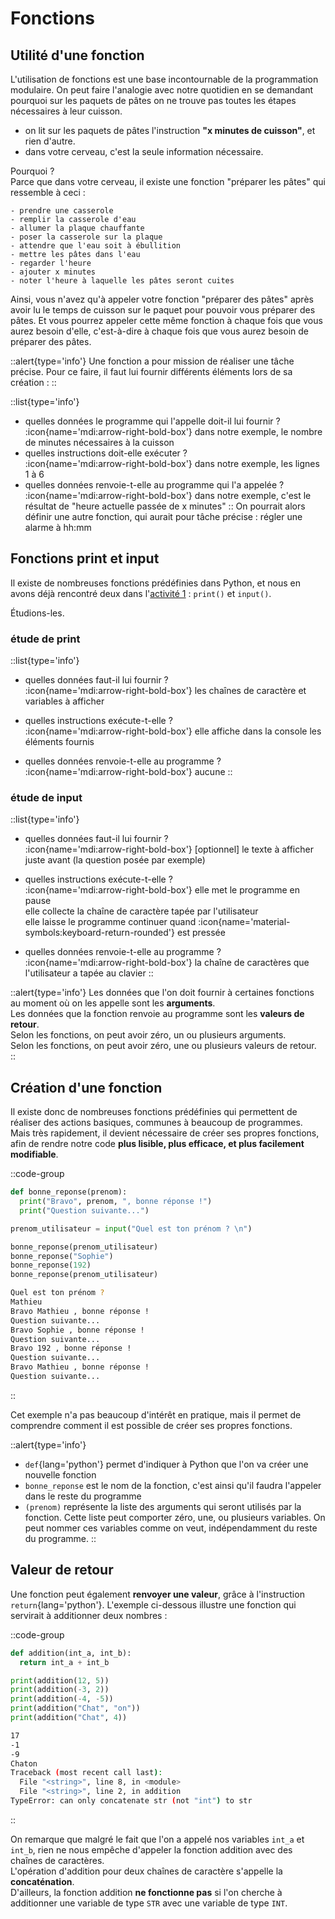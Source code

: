 # Fonctions
## Utilité d'une fonction
L'utilisation de fonctions est une base incontournable de la programmation modulaire. On peut faire l'analogie avec notre quotidien en se demandant pourquoi sur les paquets de pâtes on ne trouve pas toutes les étapes nécessaires à leur cuisson.

- on lit sur les paquets de pâtes l'instruction __"x minutes de cuisson"__, et rien d'autre.
- dans votre cerveau, c'est la seule information nécessaire.

Pourquoi ?  
Parce que dans votre cerveau, il existe une fonction "préparer les pâtes" qui ressemble à ceci :
``` hl_lines="8" linenums="1"
- prendre une casserole
- remplir la casserole d'eau
- allumer la plaque chauffante
- poser la casserole sur la plaque 
- attendre que l'eau soit à ébullition
- mettre les pâtes dans l'eau
- regarder l'heure
- ajouter x minutes
- noter l'heure à laquelle les pâtes seront cuites
```

Ainsi, vous n'avez qu'à appeler votre fonction "préparer des pâtes" après avoir lu le temps de cuisson sur le paquet pour pouvoir vous préparer des pâtes.
Et vous pourrez appeler cette même fonction à chaque fois que vous aurez besoin d'elle, c'est-à-dire à chaque fois que vous aurez besoin de préparer des pâtes.

::alert{type='info'}
Une fonction a pour mission de réaliser une tâche précise. Pour ce faire, il faut lui fournir différents éléments lors de sa création :
::

::list{type='info'}
- quelles données le programme qui l'appelle doit-il lui fournir ?  
:icon{name='mdi:arrow-right-bold-box'} dans notre exemple, le nombre de minutes nécessaires à la cuisson
- quelles instructions doit-elle exécuter ?  
:icon{name='mdi:arrow-right-bold-box'} dans notre exemple, les lignes 1 à 6
- quelles données renvoie-t-elle au programme qui l'a appelée ?  
:icon{name='mdi:arrow-right-bold-box'} dans notre exemple, c'est le résultat de "heure actuelle passée de x minutes"
::
On pourrait alors définir une autre fonction, qui aurait pour tâche précise : régler une alarme à hh:mm


## Fonctions print et input

Il existe de nombreuses fonctions prédéfinies dans Python, et nous en avons déjà rencontré deux dans l'[activité 1]() : `print()` et `input()`.

Étudions-les.

### étude de print

::list{type='info'}
- quelles données faut-il lui fournir ?  
:icon{name='mdi:arrow-right-bold-box'} les chaînes de caractère et variables à afficher

- quelles instructions exécute-t-elle ?  
:icon{name='mdi:arrow-right-bold-box'} elle affiche dans la console les éléments fournis

- quelles données renvoie-t-elle au programme ?  
:icon{name='mdi:arrow-right-bold-box'} aucune
::

### étude de input

::list{type='info'}
- quelles données faut-il lui fournir ?  
:icon{name='mdi:arrow-right-bold-box'} [optionnel] le texte à afficher juste avant (la question posée par exemple)

- quelles instructions exécute-t-elle ?  
:icon{name='mdi:arrow-right-bold-box'} elle met le programme en pause    
elle collecte la chaîne de caractère tapée par l'utilisateur  
elle laisse le programme continuer quand :icon{name='material-symbols:keyboard-return-rounded'} est pressée  

- quelles données renvoie-t-elle au programme ?  
:icon{name='mdi:arrow-right-bold-box'} la chaîne de caractères que l'utilisateur a tapée au clavier 
::

::alert{type='info'}
Les données que l'on doit fournir à certaines fonctions au moment où on les appelle sont les __arguments__.  
Les données que la fonction renvoie au programme sont les __valeurs de retour__.  
Selon les fonctions, on peut avoir zéro, un ou plusieurs arguments.  
Selon les fonctions, on peut avoir zéro, une ou plusieurs valeurs de retour.  
::

## Création d'une fonction
Il existe donc de nombreuses fonctions prédéfinies qui permettent de réaliser des actions basiques, communes à beaucoup de programmes.  
Mais très rapidement, il devient nécessaire de créer ses propres fonctions, afin de rendre notre code **plus lisible, plus efficace, et plus facilement modifiable**.

::code-group
```python [exemple" linenums="1]
def bonne_reponse(prenom):
  print("Bravo", prenom, ", bonne réponse !")
  print("Question suivante...")

prenom_utilisateur = input("Quel est ton prénom ? \n")

bonne_reponse(prenom_utilisateur)
bonne_reponse("Sophie")
bonne_reponse(192)
bonne_reponse(prenom_utilisateur)
```

```bash [résultat]
Quel est ton prénom ? 
Mathieu
Bravo Mathieu , bonne réponse !
Question suivante...
Bravo Sophie , bonne réponse !
Question suivante...
Bravo 192 , bonne réponse !
Question suivante...
Bravo Mathieu , bonne réponse !
Question suivante...
```
::

Cet exemple n'a pas beaucoup d'intérêt en pratique, mais il permet de comprendre comment il est possible de créer ses propres fonctions.

::alert{type='info'}
- `def`{lang='python'} permet d'indiquer à Python que l'on va créer une nouvelle fonction
- `bonne_reponse` est le nom de la fonction, c'est ainsi qu'il faudra l'appeler dans le reste du programme
- `(prenom)` représente la liste des arguments qui seront utilisés par la fonction. Cette liste peut comporter zéro, une, ou plusieurs variables. On peut nommer ces variables comme on veut, indépendamment du reste du programme.
::


## Valeur de retour
Une fonction peut également **renvoyer une valeur**, grâce à l'instruction `return`{lang='python'}. L'exemple ci-dessous illustre une fonction qui servirait à additionner deux nombres :

::code-group
```python [exemple]
def addition(int_a, int_b):
  return int_a + int_b

print(addition(12, 5))
print(addition(-3, 2))
print(addition(-4, -5))
print(addition("Chat", "on"))
print(addition("Chat", 4))
```

```bash [résultat]
17
-1
-9
Chaton
Traceback (most recent call last):
  File "<string>", line 8, in <module>
  File "<string>", line 2, in addition
TypeError: can only concatenate str (not "int") to str
```
::

On remarque que malgré le fait que l'on a appelé nos variables `int_a` et `int_b`, rien ne nous empêche d'appeler la fonction addition avec des chaînes de caractères.  
L'opération d'addition pour deux chaînes de caractère s'appelle la **concaténation**.  
D'ailleurs, la fonction addition **ne fonctionne pas** si l'on cherche à additionner une variable de type `STR` avec une variable de type `INT`.